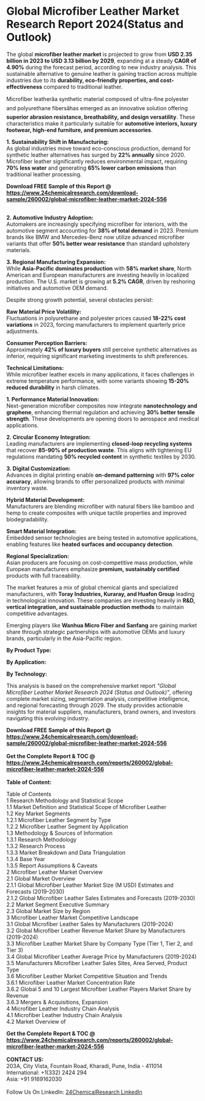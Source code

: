 <h1>Global Microfiber Leather Market Research Report 2024(Status and Outlook)</h1><p>The global <strong>microfiber leather market</strong> is projected to grow from <strong>USD 2.35 billion in 2023 to USD 3.13 billion by 2029</strong>, expanding at a steady <strong>CAGR of 4.90%</strong> during the forecast period, according to new industry analysis. This sustainable alternative to genuine leather is gaining traction across multiple industries due to its <strong>durability, eco-friendly properties, and cost-effectiveness</strong> compared to traditional leather.</p><p>Microfiber leatherâa synthetic material composed of ultra-fine polyester and polyurethane fibersâhas emerged as an innovative solution offering <strong>superior abrasion resistance, breathability, and design versatility</strong>. These characteristics make it particularly suitable for <strong>automotive interiors, luxury footwear, high-end furniture, and premium accessories</strong>.</p><p><strong>1. Sustainability Shift in Manufacturing:</strong><br>
As global industries move toward eco-conscious production, demand for synthetic leather alternatives has surged by <strong>22% annually</strong> since 2020. Microfiber leather significantly reduces environmental impact, requiring <strong>70% less water</strong> and generating <strong>65% lower carbon emissions</strong> than traditional leather processing.</p><div><b>Download FREE Sample of this Report @ 
            <a href="https://www.24chemicalresearch.com/download-sample/260002/global-microfiber-leather-market-2024-556">
            https://www.24chemicalresearch.com/download-sample/260002/global-microfiber-leather-market-2024-556</a></b></div><br><p><strong>2. Automotive Industry Adoption:</strong><br>
Automakers are increasingly specifying microfiber for interiors, with the automotive segment accounting for <strong>38% of total demand</strong> in 2023. Premium brands like BMW and Mercedes-Benz now utilize advanced microfiber variants that offer <strong>50% better wear resistance</strong> than standard upholstery materials.</p><p><strong>3. Regional Manufacturing Expansion:</strong><br>
While <strong>Asia-Pacific dominates production</strong> with <strong>58% market share</strong>, North American and European manufacturers are investing heavily in localized production. The U.S. market is growing at <strong>5.2% CAGR</strong>, driven by reshoring initiatives and automotive OEM demand.</p><p>Despite strong growth potential, several obstacles persist:</p><p><strong>Raw Material Price Volatility:</strong><br>
Fluctuations in polyurethane and polyester prices caused <strong>18-22% cost variations</strong> in 2023, forcing manufacturers to implement quarterly price adjustments.</p><p><strong>Consumer Perception Barriers:</strong><br>
Approximately <strong>42% of luxury buyers</strong> still perceive synthetic alternatives as inferior, requiring significant marketing investments to shift preferences.</p><p><strong>Technical Limitations:</strong><br>
While microfiber leather excels in many applications, it faces challenges in extreme temperature performance, with some variants showing <strong>15-20% reduced durability</strong> in harsh climates.</p><p><strong>1. Performance Material Innovation:</strong><br>
Next-generation microfiber composites now integrate <strong>nanotechnology and graphene</strong>, enhancing thermal regulation and achieving <strong>30% better tensile strength</strong>. These developments are opening doors to aerospace and medical applications.</p><p><strong>2. Circular Economy Integration:</strong><br>
Leading manufacturers are implementing <strong>closed-loop recycling systems</strong> that recover <strong>85-90% of production waste</strong>. This aligns with tightening EU regulations mandating <strong>50% recycled content</strong> in synthetic textiles by 2030.</p><p><strong>3. Digital Customization:</strong><br>
Advances in digital printing enable <strong>on-demand patterning</strong> with <strong>97% color accuracy</strong>, allowing brands to offer personalized products with minimal inventory waste.</p><p><strong>Hybrid Material Development:</strong><br>
Manufacturers are blending microfiber with natural fibers like bamboo and hemp to create composites with unique tactile properties and improved biodegradability.</p><p><strong>Smart Material Integration:</strong><br>
Embedded sensor technologies are being tested in automotive applications, enabling features like <strong>heated surfaces and occupancy detection</strong>.</p><p><strong>Regional Specialization:</strong><br>
Asian producers are focusing on cost-competitive mass production, while European manufacturers emphasize <strong>premium, sustainably certified</strong> products with full traceability.</p><p>The market features a mix of global chemical giants and specialized manufacturers, with <strong>Toray Industries, Kuraray, and Huafon Group</strong> leading in technological innovation. These companies are investing heavily in <strong>R&amp;D, vertical integration, and sustainable production methods</strong> to maintain competitive advantages.</p><p>Emerging players like <strong>Wanhua Micro Fiber and Sanfang</strong> are gaining market share through strategic partnerships with automotive OEMs and luxury brands, particularly in the Asia-Pacific region.</p><p><strong>By Product Type:</strong></p><p><strong>By Application:</strong></p><p><strong>By Technology:</strong></p><p>This analysis is based on the comprehensive market report <em>"Global Microfiber Leather Market Research 2024 (Status and Outlook)"</em>, offering complete market sizing, segmentation analysis, competitive intelligence, and regional forecasting through 2029. The study provides actionable insights for material suppliers, manufacturers, brand owners, and investors navigating this evolving industry.</p><div><b>Download FREE Sample of this Report @ 
            <a href="https://www.24chemicalresearch.com/download-sample/260002/global-microfiber-leather-market-2024-556">
            https://www.24chemicalresearch.com/download-sample/260002/global-microfiber-leather-market-2024-556</a></b></div><br><div><b>Get the Complete Report & TOC @ 
            <a href="https://www.24chemicalresearch.com/reports/260002/global-microfiber-leather-market-2024-556">
            https://www.24chemicalresearch.com/reports/260002/global-microfiber-leather-market-2024-556</a></b></div><br>
            <b>Table of Content:</b><p>Table of Contents<br />
1 Research Methodology and Statistical Scope<br />
1.1 Market Definition and Statistical Scope of Microfiber Leather<br />
1.2 Key Market Segments<br />
1.2.1 Microfiber Leather Segment by Type<br />
1.2.2 Microfiber Leather Segment by Application<br />
1.3 Methodology & Sources of Information<br />
1.3.1 Research Methodology<br />
1.3.2 Research Process<br />
1.3.3 Market Breakdown and Data Triangulation<br />
1.3.4 Base Year<br />
1.3.5 Report Assumptions & Caveats<br />
2 Microfiber Leather Market Overview<br />
2.1 Global Market Overview<br />
2.1.1 Global Microfiber Leather Market Size (M USD) Estimates and Forecasts (2019-2030)<br />
2.1.2 Global Microfiber Leather Sales Estimates and Forecasts (2019-2030)<br />
2.2 Market Segment Executive Summary<br />
2.3 Global Market Size by Region<br />
3 Microfiber Leather Market Competitive Landscape<br />
3.1 Global Microfiber Leather Sales by Manufacturers (2019-2024)<br />
3.2 Global Microfiber Leather Revenue Market Share by Manufacturers (2019-2024)<br />
3.3 Microfiber Leather Market Share by Company Type (Tier 1, Tier 2, and Tier 3)<br />
3.4 Global Microfiber Leather Average Price by Manufacturers (2019-2024)<br />
3.5 Manufacturers Microfiber Leather Sales Sites, Area Served, Product Type<br />
3.6 Microfiber Leather Market Competitive Situation and Trends<br />
3.6.1 Microfiber Leather Market Concentration Rate<br />
3.6.2 Global 5 and 10 Largest Microfiber Leather Players Market Share by Revenue<br />
3.6.3 Mergers & Acquisitions, Expansion<br />
4 Microfiber Leather Industry Chain Analysis<br />
4.1 Microfiber Leather Industry Chain Analysis<br />
4.2 Market Overview of</p><div><b>Get the Complete Report & TOC @ 
            <a href="https://www.24chemicalresearch.com/reports/260002/global-microfiber-leather-market-2024-556">
            https://www.24chemicalresearch.com/reports/260002/global-microfiber-leather-market-2024-556</a></b></div><br><b>CONTACT US:</b><br>
            203A, City Vista, Fountain Road, Kharadi, Pune, India - 411014<br>
            International: +1(332) 2424 294<br>
            Asia: +91 9169162030 <br><br>
            Follow Us On LinkedIn: <a href="https://www.linkedin.com/company/24chemicalresearch/">24ChemicalResearch LinkedIn</a>